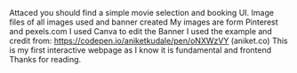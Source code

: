 Attaced you should find a simple movie selection and booking UI.
Image files of all images used and banner created
My images are form Pinterest and pexels.com 
I used Canva to edit the Banner 
I used the example and credit from: https://codepen.io/aniketkudale/pen/oNXWzVY (aniket.co)
This is my first interactive webpage as I know it is fundamental and frontend
Thanks for reading.
